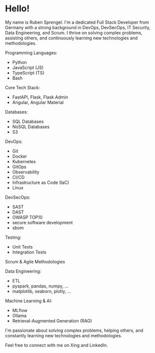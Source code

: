 # Hello!

My name is Ruben Sprengel. I'm a dedicated Full Stack Developer from Germany with a strong background in DevOps, DevSecOps, IT Security, Data Engineering, and Scrum. I thrive on solving complex problems, assisting others, and continuously learning new technologies and methodologies.

Programming Languages:
- Python
- JavaScript (JS)
- TypeScript (TS)
- Bash

Core Tech Stack:
- FastAPI, Flask, Flask Admin
- Angular, Angular Material

Databases:
- SQL Databases
- NoSQL Databases
- S3

DevOps:
- Git
- Docker
- Kubernetes
- GitOps
- Observability
- CI/CD
- Infrastructure as Code (IaC)
- Linux

DevSecOps:
- SAST
- DAST
- OWASP TOP10
- secure software development
- sbom
 
Testing:
- Unit Tests
- Integration Tests

Scrum & Agile Methodologies

Data Engineering:
- ETL
- pyspark, pandas, numpy, ...
- matplotlib, seaborn, plotly, ...

Machine Learning & AI:
- MLflow
- Ollama
- Retrieval-Augmented Generation (RAG)

I'm passionate about solving complex problems, helping others, and constantly learning new technologies and methodologies.

Feel free to connect with me on Xing and LinkedIn.
